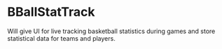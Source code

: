 # BBallStatTrack
Will give UI for live tracking basketball statistics during games and store statistical data for teams and players.
